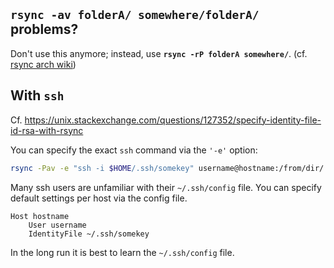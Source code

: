 


## `rsync -av folderA/ somewhere/folderA/` problems?
Don't use this anymore; instead, use **`rsync -rP folderA somewhere/`**. (cf. [rsync arch wiki](https://wiki.archlinux.org/index.php/Rsync))


## With `ssh`
Cf. <https://unix.stackexchange.com/questions/127352/specify-identity-file-id-rsa-with-rsync>

You can specify the exact `ssh` command via the `'-e'` option:

```bash
rsync -Pav -e "ssh -i $HOME/.ssh/somekey" username@hostname:/from/dir/ /to/dir/
```
Many ssh users are unfamiliar with their `~/.ssh/config` file. You can specify default settings per host via the config file.
```
Host hostname
    User username
    IdentityFile ~/.ssh/somekey
```
In the long run it is best to learn the `~/.ssh/config` file.
